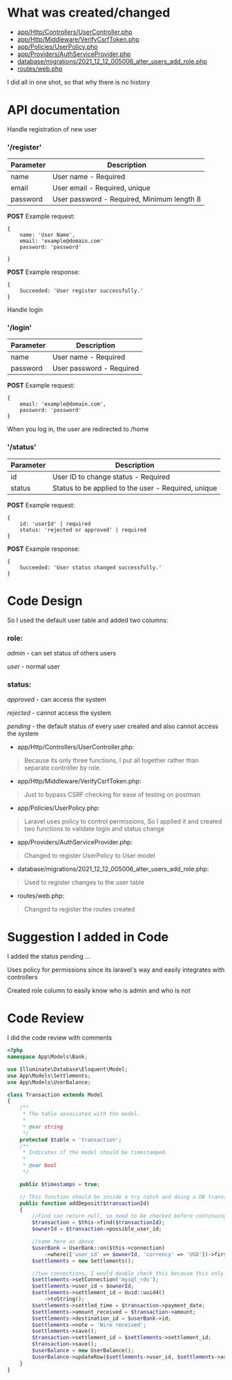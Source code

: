 # What was created/changed
- [app/Http/Controllers/UserController.php](https://github.com/ryokochang/php_eng_code_test/blob/master/app/Providers/AuthServiceProvider.php)
- [app/Http/Middleware/VerifyCsrfToken.php](https://github.com/ryokochang/php_eng_code_test/blob/master/app/Http/Middleware/VerifyCsrfToken.php)
- [app/Policies/UserPolicy.php](https://github.com/ryokochang/php_eng_code_test/blob/master/app/Policies/UserPolicy.php)
- [app/Providers/AuthServiceProvider.php](https://github.com/ryokochang/php_eng_code_test/blob/master/app/Providers/AuthServiceProvider.php)
- [database/migrations/2021_12_12_005006_alter_users_add_role.php](https://github.com/ryokochang/php_eng_code_test/blob/master/database/migrations/2021_12_12_005006_alter_users_add_role.php)
- [routes/web.php](https://github.com/ryokochang/php_eng_code_test/blob/master/routes/web.php)

I did all in one shot, so that why there is no history


# API documentation

Handle registration of new user
### '/register'

| Parameter  |  Description  |
| ------------------- | ------------------- |
|  name  |  User name - Required |
|  email  |  User email - Required, unique |
|  password  |  User password - Required, Minimum length 8  |

**POST** Example request:
```
{
    name: 'User Name',
    email: 'example@domain.com'
    password: 'password'

}
```
**POST** Example response:
```
{
    Succeeded: 'User register successfully.'
}
```


Handle login
### '/login'
| Parameter  |  Description  |
| ------------------- | ------------------- |
|  name  |  User name - Required |
|  password  |  User password - Required  |

**POST** Example request:
```
{
    email: 'example@domain.com',
    password: 'password'
}
```

When you log in, the user are redirected to /home

### '/status'

| Parameter  |  Description  |
| ------------------- | ------------------- |
|  id  | User ID to change status  - Required |
|  status  | Status to be applied to the user - Required, unique |

**POST** Example request:
```
{
    id: 'userId' | required
    status: 'rejected or approved' | required
}
```

**POST** Example response:
```
{
    Succeeded: 'User status changed successfully.'
}
```


# Code Design
So I used the default user table and added two columns:

### role:
*admin* - can set status of others users

*user* - normal user

### status:
*approved* - can access the system

*rejected* - cannot access the system

*pending* - the default status of every user created and also cannot access the system


- app/Http/Controllers/UserController.php:
>Because its only three functions, I put all together rather than separate controller by role.

- app/Http/Middleware/VerifyCsrfToken.php:
>Just to bypass CSRF checking for ease of testing on postman

- app/Policies/UserPolicy.php:
>Laravel uses policy to control permissions, So I applied it and created two functions to validate login and status change

- app/Providers/AuthServiceProvider.php:
>Changed to register UserPolicy to User model

- database/migrations/2021_12_12_005006_alter_users_add_role.php:
>Used to register changes to the user table

- routes/web.php:
>Changed to register the routes created


# Suggestion I added in Code
I added the status pending ...

Uses policy for permissions since its laravel's way and easily integrates with controllers

Created role column to easily know who is admin and who is not


# Code Review
I did the code review with comments

```php
<?php
namespace App\Models\Bank;

use Illuminate\Database\Eloquent\Model;
use App\Models\Settlements;
use App\Models\UserBalance;

class Transaction extends Model
{
    /**
     * The table associated with the model.
     *
     * @var string
     */
    protected $table = 'transaction';
    /**
     * Indicates if the model should be timestamped.
     *
     * @var bool
     */

    public $timestamps = true;

    // This function should be inside a try catch and doing a DB transaction so it can be rolled back. Because we are moving real money!
    public function addDeposit($transactionId)
    {
        //Find can return null, so need to be checked before continuing this
        $transaction = $this->find($transactionId);
        $ownerId = $transaction->possible_user_id;

        //same here as above
        $userBank = UserBank::on($this->connection)
            ->where(['user_id' => $ownerId, 'currency' => 'USD'])->first();
        $settlements = new Settlements();

        //two connections, I would double check this because this only work on microservice architecture
        $settlements->setConnection('mysql_rds');
        $settlements->user_id = $ownerId;
        $settlements->settlement_id = Uuid::uuid4()
            ->toString();
        $settlements->settled_time = $transaction->payment_date;
        $settlements->amount_received = $transaction->amount;
        $settlements->destination_id = $userBank->id;
        $settlements->note = 'Wire received';
        $settlements->save();
        $transaction->settlement_id = $settlements->settlement_id;
        $transaction->save();
        $userBalance = new UserBalance();
        $userBalance->updateRow($settlements->user_id, $settlements->asset_received, $settlements->amount_received);
    }
}
```